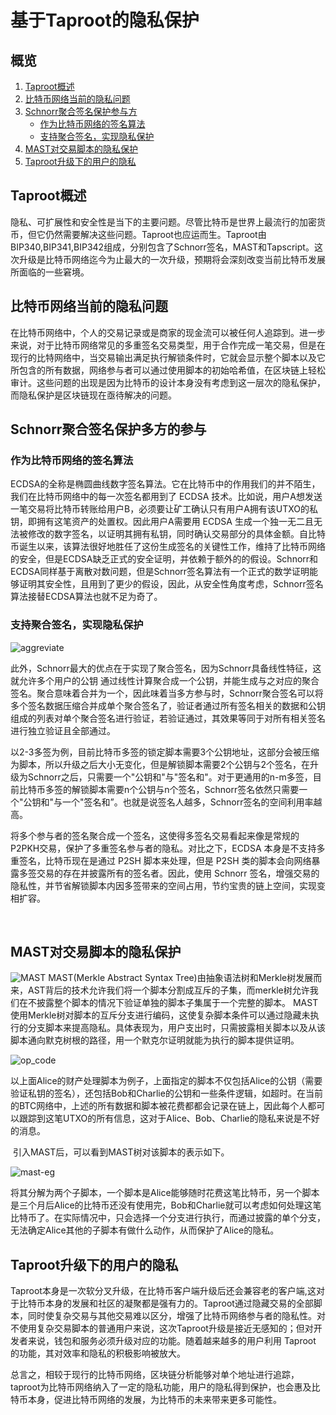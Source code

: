 # 基于Taproot的隐私保护

## 概览

1. [Taproot概述](#Taproot概述)
2. [比特币网络当前的隐私问题](#比特币网络当前的隐私问题)
3. [Schnorr聚合签名保护参与方](#Schnorr聚合签名保护多方的参与)
	+ [作为比特币网络的签名算法](#作为比特币网络的签名算法)
	+ [支持聚合签名，实现隐私保护](#支持聚合签名，实现隐私保护)
4. [MAST对交易脚本的隐私保护](#MAST对交易脚本的隐私保护)
5. [Taproot升级下的用户的隐私](#Taproot升级下的用户的隐私)

## Taproot概述

​		隐私、可扩展性和安全性是当下的主要问题。尽管比特币是世界上最流行的加密货币，但它仍然需要解决这些问题。Taproot也应运而生。Taproot由BIP340,BIP341,BIP342组成，分别包含了Schnorr签名，MAST和Tapscript。这次升级是比特币网络迄今为止最大的一次升级，预期将会深刻改变当前比特币发展所面临的一些窘境。

## 比特币网络当前的隐私问题

​		在比特币网络中，个人的交易记录或是商家的现金流可以被任何人追踪到。进一步来说，对于比特币网络常见的多重签名交易类型，用于合作完成一笔交易，但是在现行的比特网络中，当交易输出满足执行解锁条件时，它就会显示整个脚本以及它所包含的所有数据，网络参与者可以通过使用脚本的初始哈希值，在区块链上轻松审计。这些问题的出现是因为比特币的设计本身没有考虑到这一层次的隐私保护，而隐私保护是区块链现在亟待解决的问题。

## Schnorr聚合签名保护多方的参与

### 作为比特币网络的签名算法

​		ECDSA的全称是椭圆曲线数字签名算法。它在比特币中的作用我们的并不陌生，我们在比特币网络中的每一次签名都用到了 ECDSA 技术。比如说，用户A想发送一笔交易将比特币转账给用户B，必须要让矿工确认只有用户A拥有该UTXO的私钥，即拥有这笔资产的处置权。因此用户A需要用 ECDSA 生成一个独一无二且无法被修改的数字签名，以证明其拥有私钥，同时确认交易部分的具体金额。自比特币诞生以来，该算法很好地胜任了这份生成签名的关键性工作，维持了比特币网络的安全，但是ECDSA缺乏正式的安全证明，并依赖于额外的的假设。Schnorr和ECDSA同样基于离散对数问题，但是Schnorr签名算法有一个正式的数学证明能够证明其安全性，且用到了更少的假设，因此，从安全性角度考虑，Schnorr签名算法接替ECDSA算法也就不足为奇了。

### 支持聚合签名，实现隐私保护

![aggreviate](https://cdn.jsdelivr.net/gh/rjman-ljm/resources@master/assets/1626285815309-1626285815302.png)

​		此外，Schnorr最大的优点在于实现了聚合签名，因为Schnorr具备线性特征，这就允许多个用户的公钥 通过线性计算聚合成一个公钥，并能生成与之对应的聚合签名。聚合意味着合并为一个，因此味着当多方参与时，Schnorr聚合签名可以将多个签名数据压缩合并成单个聚合签名了，验证者通过所有签名相关的数据和公钥组成的列表对单个聚合签名进行验证，若验证通过，其效果等同于对所有相关签名进行独立验证且全部通过。

​		以2-3多签为例，⽬前⽐特币多签的锁定脚本需要3个公钥地址，这部分会被压缩为脚本，所以升级之后⼤⼩⽆变化，但是解锁脚本需要2个公钥与2个签名，在升级为Schnorr之后，只需要⼀个"公钥和"与"签名和"。对于更通⽤的n-m多签，⽬前⽐特币多签的解锁脚本需要n个公钥与n个签名，Schnorr签名依然只需要⼀个"公钥和"与⼀个"签名和”。也就是说签名⼈越多，Schnorr签名的空间利⽤率越⾼。

​		将多个参与者的签名聚合成一个签名，这使得多签名交易看起来像是常规的P2PKH交易，保护了多重签名参与者的隐私。对比之下，ECDSA 本身是不支持多重签名，比特币现在是通过 P2SH 脚本来处理，但是 P2SH 类的脚本会向网络暴露多签交易的存在并披露所有的签名者。因此，使用 Schnorr 签名，增强交易的隐私性，并节省解锁脚本内因多签带来的空间占用，节约宝贵的链上空间，实现变相扩容。

​		

## MAST对交易脚本的隐私保护

![MAST](https://cdn.jsdelivr.net/gh/rjman-ljm/resources@master/assets/1626289416148-1626289416142.png)
		MAST(Merkle Abstract Syntax Tree)由抽象语法树和Merkle树发展而来，AST背后的技术允许我们将一个脚本分割成互斥的子集，而merkle树允许我们在不披露整个脚本的情况下验证单独的脚本子集属于一个完整的脚本。
		MAST使用Merkle树对脚本的互斥分支进行编码，这使复杂脚本条件可以通过隐藏未执行的分支脚本来提高隐私。具体表现为，用户支出时，只需披露相关脚本以及从该脚本通向默克树根的路径，用一个默克尔证明就能为执行的脚本提供证明。

![op_code](https://cdn.jsdelivr.net/gh/rjman-ljm/resources@master/assets/1626330184926-1626330184925.png)		

​		以上面Alice的财产处理脚本为例子，上面指定的脚本不仅包括Alice的公钥（需要验证私钥的签名），还包括Bob和Charlie的公钥和一些条件逻辑，如超时。在当前的BTC网络中，上述的所有数据和脚本被花费都都会记录在链上，因此每个人都可以跟踪到这笔UTXO的所有信息，这对于Alice、Bob、Charlie的隐私来说是不好的消息。

​	引入MAST后，可以看到MAST树对该脚本的表示如下。

![mast-eg](https://cdn.jsdelivr.net/gh/rjman-ljm/resources@master/assets/1626314836408-1626314836407.png)

​		将其分解为两个子脚本，一个脚本是Alice能够随时花费这笔比特币，另一个脚本是三个月后Alice的比特币还没有使用完，Bob和Charlie就可以考虑如何处理这笔比特币了。在实际情况中，只会选择一个分支进行执行，而通过披露的单个分支，无法确定Alice其他的子脚本有做什么动作，从而保护了Alice的隐私。

## Taproot升级下的用户的隐私

​		Taproot本身是一次软分叉升级，在比特币客户端升级后还会兼容老的客户端,这对于比特币本身的发展和社区的凝聚都是强有力的。Taproot通过隐藏交易的全部脚本，同时使复杂交易与其他交易难以区分，增强了比特币网络参与者的隐私性。对不使用复杂交易脚本的普通用户来说，这次Taproot升级是接近无感知的；但对开发者来说，钱包和服务必须升级对应的功能。随着越来越多的用户利用 Taproot 的功能，其对效率和隐私的积极影响被放大。

​		总言之，相较于现行的比特币网络，区块链分析能够对单个地址进行追踪，taproot为比特币网络纳入了一定的隐私功能，用户的隐私得到保护，也会惠及比特币本身，促进比特币网络的发展，为比特币的未来带来更多可能性。

